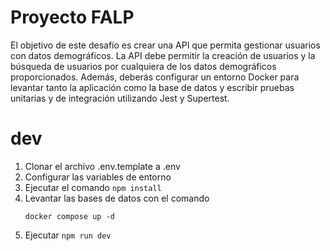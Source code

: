 # Proyecto FALP

El objetivo de este desafío es crear una API que permita gestionar usuarios con datos demográficos. La API debe permitir la creación de usuarios y la búsqueda de usuarios por cualquiera de los datos demográficos proporcionados. Además, deberás configurar un entorno Docker para levantar tanto la aplicación como la base de datos y escribir pruebas unitarias y de integración utilizando Jest y Supertest.

# dev
1. Clonar el archivo .env.template a .env
2. Configurar las variables de entorno
3. Ejecutar el comando ```npm install```
4. Levantar las bases de datos con el comando
   ```
   docker compose up -d
   ```
5. Ejecutar ```npm run dev```